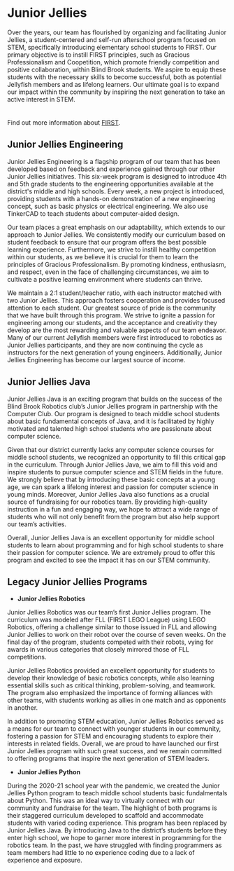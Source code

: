 # Junior Jellies

Over the years, our team has flourished by organizing and facilitating Junior Jellies, a student-centered and self-run afterschool program focused on STEM, specifically introducing elementary school students to FIRST. Our primary objective is to instill FIRST principles, such as Gracious Professionalism and Coopetition, which promote friendly competition and positive collaboration, within Blind Brook students. We aspire to equip these students with the necessary skills to become successful, both as potential Jellyfish members and as lifelong learners. Our ultimate goal is to expand our impact within the community by inspiring the next generation to take an active interest in STEM.

<div class="tip custom-block" style="padding-top: 8px">

Find out more information about [FIRST](./getting-started).

</div>

## Junior Jellies Engineering

Junior Jellies Engineering is a flagship program of our team that has been developed based on feedback and experience gained through our other Junior Jellies initiatives. This six-week program is designed to introduce 4th and 5th grade students to the engineering opportunities available at the district's middle and high schools. Every week, a new project is introduced, providing students with a hands-on demonstration of a new engineering concept, such as basic physics or electrical engineering. We also use TinkerCAD to teach students about computer-aided design.

Our team places a great emphasis on our adaptability, which extends to our approach to Junior Jellies. We consistently modify our curriculum based on student feedback to ensure that our program offers the best possible learning experience. Furthermore, we strive to instill healthy competition within our students, as we believe it is crucial for them to learn the principles of Gracious Professionalism. By promoting kindness, enthusiasm, and respect, even in the face of challenging circumstances, we aim to cultivate a positive learning environment where students can thrive.

We maintain a 2:1 student/teacher ratio, with each instructor matched with two Junior Jellies. This approach fosters cooperation and provides focused attention to each student. Our greatest source of pride is the community that we have built through this program. We strive to ignite a passion for engineering among our students, and the acceptance and creativity they develop are the most rewarding and valuable aspects of our team endeavor. Many of our current Jellyfish members were first introduced to robotics as Junior Jellies participants, and they are now continuing the cycle as instructors for the next generation of young engineers. Additionally, Junior Jellies Engineering has become our largest source of income.

## Junior Jellies Java

Junior Jellies Java is an exciting program that builds on the success of the Blind Brook Robotics club’s Junior Jellies program in partnership with the Computer Club. Our program is designed to teach middle school students about basic fundamental concepts of Java, and it is facilitated by highly motivated and talented high school students who are passionate about computer science.

Given that our district currently lacks any computer science courses for middle school students, we recognized an opportunity to fill this critical gap in the curriculum. Through Junior Jellies Java, we aim to fill this void and inspire students to pursue computer science and STEM fields in the future. We strongly believe that by introducing these basic concepts at a young age, we can spark a lifelong interest and passion for computer science in young minds. Moreover, Junior Jellies Java also functions as a crucial source of fundraising for our robotics team. By providing high-quality instruction in a fun and engaging way, we hope to attract a wide range of students who will not only benefit from the program but also help support our team’s activities.

Overall, Junior Jellies Java is an excellent opportunity for middle school students to learn about programming and for high school students to share their passion for computer science. We are extremely proud to offer this program and excited to see the impact it has on our STEM community.

## Legacy Junior Jellies Programs

- **Junior Jellies Robotics**

Junior Jellies Robotics was our team’s first Junior Jellies program. The curriculum was modeled after  FLL (FIRST LEGO League) using LEGO Robotics, offering a challenge similar to those issued in FLL and allowing Junior Jellies to work on their robot over the course of seven weeks. On the final day of the program, students competed with their robots, vying for awards in various categories that closely mirrored those of FLL competitions.

Junior Jellies Robotics provided an excellent opportunity for students to develop their knowledge of basic robotics concepts, while also learning essential skills such as critical thinking, problem-solving, and teamwork. The program also emphasized the importance of forming alliances with other teams, with students working as allies in one match and as opponents in another.

In addition to promoting STEM education, Junior Jellies Robotics served as a means for our team to connect with younger students in our community, fostering a passion for STEM and encouraging students to explore their interests in related fields. Overall, we are proud to have launched our first Junior Jellies program with such great success, and we remain committed to offering programs that inspire the next generation of STEM leaders.

- **Junior Jellies Python**

During the 2020-21 school year with the pandemic, we created the Junior Jellies Python program to teach middle school students basic fundalmentals about Python. This was an ideal  way to virtually connect with our community and fundraise for the team. The highlight of both programs is their staggered curriculum developed to scaffold and accommodate students with varied coding experience. This program has been replaced by Junior Jellies Java. By introducing Java to the district’s students before they enter high school, we hope to garner more interest in programming for the robotics team. In the past, we have struggled with finding programmers as team members had little to no experience coding  due to a lack of experience and exposure. 